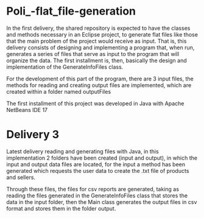 # Poli_-flat_file-generation

In the first delivery, the shared repository is expected to have the classes and methods necessary in an Eclipse project, to generate flat files like those that the main problem of the project would receive as input. That is, this delivery consists of designing and implementing a program that, when run, generates a series of files that serve as input to the program that will organize the data. The first installment is, then, basically the design and implementation of the GenerateInfoFiles class.

For the development of this part of the program, there are 3 input files, the methods for reading and creating output files are implemented, which are created within a folder named outputFiles

The first installment of this project was developed in Java with Apache NetBeans IDE 17

# Delivery 3

Latest delivery reading and generating files with Java, in this implementation 2 folders have been created (input and output), in which the input and output data files are located, for the input a method has been generated which requests the user data to create the .txt file of products and sellers.

Through these files, the files for csv reports are generated, taking as reading the files generated in the GenerateInfoFiles class that stores the data in the input folder, then the Main class generates the output files in csv format and stores them in the folder output.
